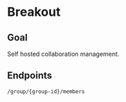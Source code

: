 # Breakout

## Goal
Self hosted collaboration management.

## Endpoints

    /group/{group-id}/members
    
    
